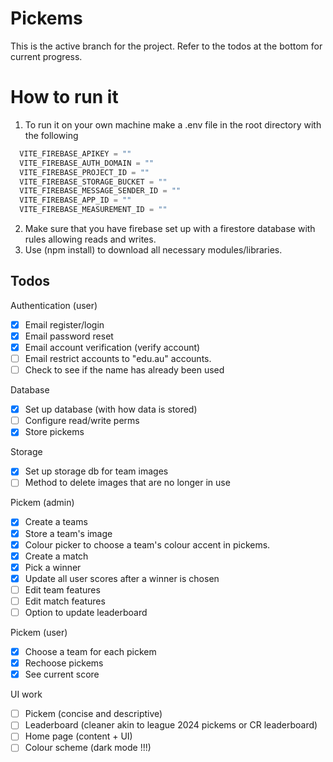 # Pickems

This is the active branch for the project. Refer to the todos at the bottom for current progress.


# How to run it
1) To run it on your own machine make a .env file in the root directory with the following
``` js
  VITE_FIREBASE_APIKEY = ""
  VITE_FIREBASE_AUTH_DOMAIN = ""
  VITE_FIREBASE_PROJECT_ID = ""
  VITE_FIREBASE_STORAGE_BUCKET = ""
  VITE_FIREBASE_MESSAGE_SENDER_ID = "" 
  VITE_FIREBASE_APP_ID = ""
  VITE_FIREBASE_MEASUREMENT_ID = ""
```
2) Make sure that you have firebase set up with a firestore database with rules allowing reads and writes.
3) Use (npm install) to download all necessary modules/libraries.

## Todos
Authentication (user)
- [X] Email register/login
- [X] Email password reset
- [X] Email account verification (verify account)
- [ ] Email restrict accounts to "edu.au" accounts.
- [ ] Check to see if the name has already been used

Database
- [X] Set up database (with how data is stored)
- [ ] Configure read/write perms
- [X] Store pickems

Storage
- [X] Set up storage db for team images
- [ ] Method to delete images that are no longer in use

Pickem (admin)
- [X] Create a teams
- [X] Store a team's image
- [X] Colour picker to choose a team's colour accent in pickems.
- [X] Create a match
- [X] Pick a winner
- [X] Update all user scores after a winner is chosen
- [ ] Edit team features
- [ ] Edit match features
- [ ] Option to update leaderboard

Pickem (user)
- [X] Choose a team for each pickem
- [X] Rechoose pickems
- [X] See current score

UI work
- [ ] Pickem (concise and descriptive)
- [ ] Leaderboard (cleaner akin to league 2024 pickems or CR leaderboard)
- [ ] Home page (content + UI)
- [ ] Colour scheme (dark mode !!!)
